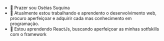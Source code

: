 - 👋 Prazer sou Oséias Suquina
- 👀 Atualmente estou trabalhando e aprendento o desenvolvimento web, procuro aperfeiçoar e adquirir cada mas conhecimento em programação.
- 🌱 Estou aprendendo ReactJs, buscando aperfeiçoar as minhas sotfskills com o framework



